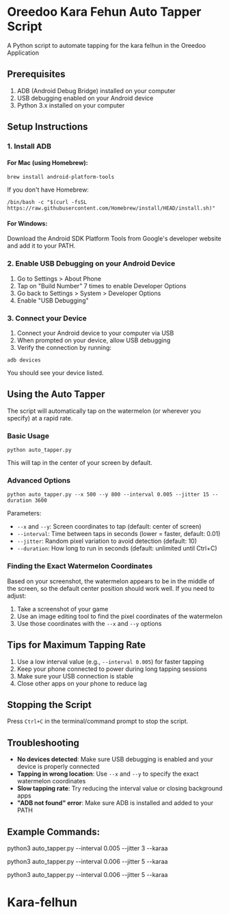 # Oreedoo Kara Fehun Auto Tapper Script

A Python script to automate tapping for the kara felhun in the Oreedoo Application

## Prerequisites

1. ADB (Android Debug Bridge) installed on your computer
2. USB debugging enabled on your Android device
3. Python 3.x installed on your computer

## Setup Instructions

### 1. Install ADB

#### For Mac (using Homebrew):
```
brew install android-platform-tools
```

If you don't have Homebrew:
```
/bin/bash -c "$(curl -fsSL https://raw.githubusercontent.com/Homebrew/install/HEAD/install.sh)"
```

#### For Windows:
Download the Android SDK Platform Tools from Google's developer website and add it to your PATH.

### 2. Enable USB Debugging on your Android Device

1. Go to Settings > About Phone
2. Tap on "Build Number" 7 times to enable Developer Options
3. Go back to Settings > System > Developer Options
4. Enable "USB Debugging"

### 3. Connect your Device

1. Connect your Android device to your computer via USB
2. When prompted on your device, allow USB debugging
3. Verify the connection by running:
```
adb devices
```

You should see your device listed.

## Using the Auto Tapper

The script will automatically tap on the watermelon (or wherever you specify) at a rapid rate.

### Basic Usage

```
python auto_tapper.py
```

This will tap in the center of your screen by default.

### Advanced Options

```
python auto_tapper.py --x 500 --y 800 --interval 0.005 --jitter 15 --duration 3600
```

Parameters:
- `--x` and `--y`: Screen coordinates to tap (default: center of screen)
- `--interval`: Time between taps in seconds (lower = faster, default: 0.01)
- `--jitter`: Random pixel variation to avoid detection (default: 10)
- `--duration`: How long to run in seconds (default: unlimited until Ctrl+C)

### Finding the Exact Watermelon Coordinates

Based on your screenshot, the watermelon appears to be in the middle of the screen, so the default center position should work well. If you need to adjust:

1. Take a screenshot of your game
2. Use an image editing tool to find the pixel coordinates of the watermelon
3. Use those coordinates with the `--x` and `--y` options

## Tips for Maximum Tapping Rate

1. Use a low interval value (e.g., `--interval 0.005`) for faster tapping
2. Keep your phone connected to power during long tapping sessions
3. Make sure your USB connection is stable
4. Close other apps on your phone to reduce lag

## Stopping the Script

Press `Ctrl+C` in the terminal/command prompt to stop the script.

## Troubleshooting

- **No devices detected**: Make sure USB debugging is enabled and your device is properly connected
- **Tapping in wrong location**: Use `--x` and `--y` to specify the exact watermelon coordinates
- **Slow tapping rate**: Try reducing the interval value or closing background apps
- **"ADB not found" error**: Make sure ADB is installed and added to your PATH


## Example Commands:

python3 auto_tapper.py --interval 0.005 --jitter 3 --karaa

python3 auto_tapper.py --interval 0.006 --jitter 5 --karaa

python3 auto_tapper.py --interval 0.006 --jitter 5 --karaa

# Kara-felhun
